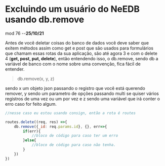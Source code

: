 # Excluindo um usuário do NeEDB usando db.remove

mod 76 --**25/10/21**

Antes de você deletar coisas do banco de dados você deve saber que exitem métodos assim como get e post que são usados para formulários que chamam essas rotas da sua aplicação, são até agora 3 e com o delete 4 (**get, post, put, delete**), então entendendo isso, o db.remove, sendo db a variável de banco com o nome sobre uma convenção, fica fácil de entender.

> db.remove(x, y, z)

sendo x um objeto json passando o registro que você está querendo remover, y sendo um parametro de opções passando multi se quiser vários registros de uma vez ou um por vez e z sendo uma variável que irá conter o erro caso for feito algum.

~~~javascript
//nesse caso eu estou usando consign, então a rota é routes

routes.delete((req, res) =>{
    db.remove({_id: req.params.id}, {}, err=>{
        if(err){
            //bloco de código para caso ter um erro
        }else{
            //bloco de código para caso não tenha.
        }
    })
})
~~~
